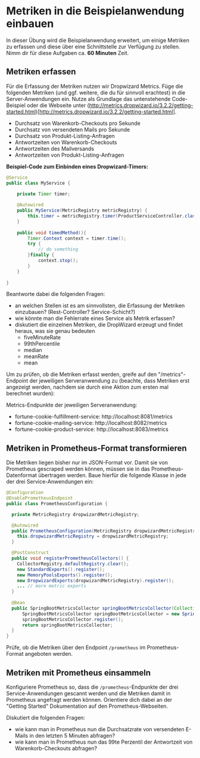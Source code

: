 # Metriken in die Beispielanwendung einbauen

In dieser Übung wird die Beispielanwendung erweitert, um einige Metriken zu erfassen
und diese über eine Schnittstelle zur Verfügung zu stellen. Nimm dir für diese
Aufgaben ca. **60 Minuten** Zeit.

## Metriken erfassen

Für die Erfassung der Metriken nutzen wir Dropwizard Metrics. Füge die folgenden
Metriken (und ggf. weitere, die du für sinnvoll erachtest) in die Server-Anwendungen
ein. Nutze als Grundlage das untenstehende Code-Beispiel oder die Webseite unter
(http://metrics.dropwizard.io/3.2.2/getting-started.html)[http://metrics.dropwizard.io/3.2.2/getting-started.html].

* Durchsatz von Warenkorb-Checkouts pro Sekunde
* Durchsatz von versendeten Mails pro Sekunde
* Durchsatz von Produkt-Listing-Anfragen
* Antwortzeiten von Warenkorb-Checkouts
* Antwortzeiten des Mailversands
* Antwortzeiten von Produkt-Listing-Anfragen

**Beispiel-Code zum Einbinden eines Dropwizard-Timers:**

```java
@Service
public class MyService { 
    
    private Timer timer;

    @Autowired
    public MyService(MetricRegistry metricRegistry) {
        this.timer = metricRegistry.timer(ProductServiceController.class.getSimpleName());
    }
    
    public void timedMethod(){
        Timer.Context context = timer.time();
        try {
            // do something 
        }finally {
            context.stop();
        }
    }
    
}
```

Beantworte dabei die folgenden Fragen:

* an welchen Stellen ist es am sinnvollsten, die Erfassung der Metriken einzubauen? (Rest-Controller? Service-Schicht?)
* wie könnte man die Fehlerrate eines Service als Metrik erfassen?
* diskutiert die einzelnen Metriken, die DropWizard erzeugt und findet heraus, was sie genau bedeuten
  * fiveMinuteRate
  * 99thPercentile
  * median
  * meanRate
  * mean

Um zu prüfen, ob die Metriken erfasst werden, greife auf den "/metrics"-Endpoint der 
jeweiligen Serveranwendung zu (beachte, dass Metriken erst angezeigt werden, nachdem sie durch eine
Aktion zum ersten mal berechnet wurden):

Metrics-Endpunkte der jeweiligen Serveranwendung:

* fortune-cookie-fulfillment-service: http://localhost:8081/metrics
* fortune-cookie-mailing-service: http://localhost:8082/metrics
* fortune-cookie-product-service: http://localhost:8083/metrics


## Metriken in Prometheus-Format transformieren

Die Metriken liegen bisher nur im JSON-Format vor. Damit sie von Prometheus gescraped werden können,
müssen sie in das Prometheus-Datenformat übertragen werden. Baue hierfür die folgende Klasse in 
jede der drei Service-Anwendungen ein:

```java
@Configuration
@EnablePrometheusEndpoint
public class PrometheusConfiguration {

  private MetricRegistry dropwizardMetricRegistry;

  @Autowired
  public PrometheusConfiguration(MetricRegistry dropwizardMetricRegistry) {
    this.dropwizardMetricRegistry = dropwizardMetricRegistry;
  }

  @PostConstruct
  public void registerPrometheusCollectors() {
    CollectorRegistry.defaultRegistry.clear();
    new StandardExports().register();
    new MemoryPoolsExports().register();
    new DropwizardExports(dropwizardMetricRegistry).register();
    ... // more metric exports
  }
  
  @Bean
  public SpringBootMetricsCollector springBootMetricsCollector(Collection<PublicMetrics> metrics){
      SpringBootMetricsCollector springBootMetricsCollector = new SpringBootMetricsCollector(metrics);
      springBootMetricsCollector.register();
      return springBootMetricsCollector;
  }
}
```

Prüfe, ob die Metriken über den Endpoint `/prometheus` im Prometheus-Format angeboten werden.

## Metriken mit Prometheus einsammeln

Konfiguriere Prometheus so, dass die `/prometheus`-Endpunkte der drei Service-Anwendungen
gescannt werden und die Metriken damit in Prometheus angefragt werden können. Orientiere dich
dabei an der "Getting Started" Dokumentation auf den Prometheus-Webseiten.

Diskutiert die folgenden Fragen:
* wie kann man in Prometheus nun die Durchsatzrate von versendeten E-Mails in den letzten 5 Minuten abfragen?
* wie kann man in Prometheus nun das 99te Perzentil der Antwortzeit von Warenkorb-Checkouts abfragen?


